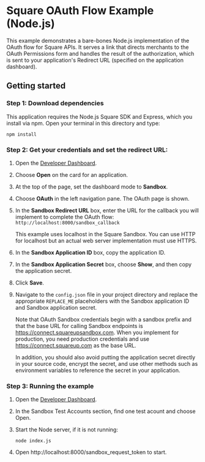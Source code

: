 # Square OAuth Flow Example (Node.js)

This example demonstrates a bare-bones Node.js implementation of the OAuth flow for
Square APIs. It serves a link that directs merchants to the OAuth Permissions form
and handles the result of the authorization, which is sent to your application's
Redirect URL (specified on the application dashboard).

## Getting started

### Step 1: Download dependencies

This application requires the Node.js Square SDK and Express, which you install via
npm. Open your terminal in this directory and type:

```
npm install
```

### Step 2: Get your credentials and set the redirect URL:

1. Open the [Developer Dashboard](https://developer.squareup.com/apps).
1. Choose **Open** on the card for an application.
1. At the top of the page, set the dashboard mode to **Sandbox**.
1. Choose **OAuth** in the left navigation pane. The OAuth page is shown.
1. In the **Sandbox Redirect URL** box, enter the URL for the callback you will implement to complete the OAuth flow:
    `http://localhost:8000/sandbox_callback`

    This example uses localhost in the Square Sandbox. You can use HTTP for localhost but an actual web server implementation must use HTTPS.
1. In the **Sandbox Application ID** box, copy the application ID.
1. In the **Sandbox Application Secret** box, choose **Show**, and then copy the application secret.
1. Click **Save**.
1. Navigate to the `config.json` file in your project directory and replace the appropriate `REPLACE_ME` placeholders with the Sandbox application ID and Sandbox application secret. 

    Note that OAuth Sandbox credentials begin with a sandbox prefix and that the base URL for calling Sandbox endpoints is https://connect.squareupsandbox.com. When you implement for production, you need production credentials and use https://connect.squareup.com as the base URL.

    In addition, you should also avoid putting the application secret directly in your source code, encrypt the secret, and use other methods such as environment variables to reference the secret in your application.

### Step 3: Running the example

1. Open the [Developer Dashboard](https://developer.squareup.com/apps).

1. In the Sandbox Test Accounts section, find one test acount and choose Open.

1. Start the Node server, if it is not running:

    ```
    node index.js
    ```

1. Open http://localhost:8000/sandbox_request_token to start.
